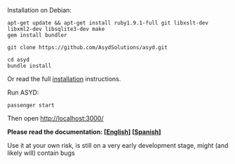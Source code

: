 Installation on Debian:

	apt-get update && apt-get install ruby1.9.1-full git libxslt-dev libxml2-dev libsqlite3-dev make
	gem install bundler

	git clone https://github.com/AsydSolutions/asyd.git

	cd asyd
	bundle install

Or read the full [installation](https://github.com/AsydSolutions/asyd/blob/master/views/doc/en/installing.md) instructions.

Run ASYD:

	passenger start

Then open [http://localhost:3000/](http://localhost:3000/)


**Please read the documentation: [[English](https://github.com/AsydSolutions/asyd/blob/master/views/doc/en/README.md)] [[Spanish](https://github.com/AsydSolutions/asyd/blob/master/views/doc/es/README.md)]**

Use it at your own risk, is still on a very early development stage, might (and likely will) contain bugs
